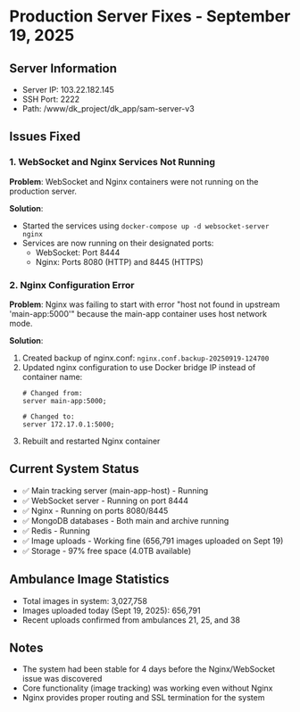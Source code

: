# Production Server Fixes - September 19, 2025

## Server Information
- Server IP: 103.22.182.145
- SSH Port: 2222
- Path: /www/dk_project/dk_app/sam-server-v3

## Issues Fixed

### 1. WebSocket and Nginx Services Not Running
**Problem**: WebSocket and Nginx containers were not running on the production server.

**Solution**: 
- Started the services using `docker-compose up -d websocket-server nginx`
- Services are now running on their designated ports:
  - WebSocket: Port 8444
  - Nginx: Ports 8080 (HTTP) and 8445 (HTTPS)

### 2. Nginx Configuration Error
**Problem**: Nginx was failing to start with error "host not found in upstream 'main-app:5000'" because the main-app container uses host network mode.

**Solution**:
1. Created backup of nginx.conf: `nginx.conf.backup-20250919-124700`
2. Updated nginx configuration to use Docker bridge IP instead of container name:
   ```
   # Changed from:
   server main-app:5000;
   
   # Changed to:
   server 172.17.0.1:5000;
   ```
3. Rebuilt and restarted Nginx container

## Current System Status
- ✅ Main tracking server (main-app-host) - Running
- ✅ WebSocket server - Running on port 8444
- ✅ Nginx - Running on ports 8080/8445
- ✅ MongoDB databases - Both main and archive running
- ✅ Redis - Running
- ✅ Image uploads - Working fine (656,791 images uploaded on Sept 19)
- ✅ Storage - 97% free space (4.0TB available)

## Ambulance Image Statistics
- Total images in system: 3,027,758
- Images uploaded today (Sept 19, 2025): 656,791
- Recent uploads confirmed from ambulances 21, 25, and 38

## Notes
- The system had been stable for 4 days before the Nginx/WebSocket issue was discovered
- Core functionality (image tracking) was working even without Nginx
- Nginx provides proper routing and SSL termination for the system
